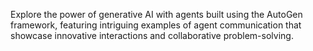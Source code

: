 Explore the power of generative AI with agents built using the AutoGen framework, featuring intriguing examples of agent communication that showcase innovative interactions and collaborative problem-solving.